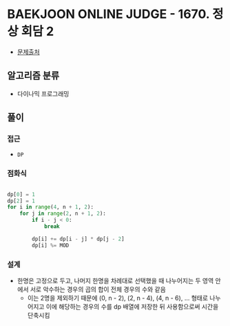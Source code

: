 # BAEKJOON ONLINE JUDGE - 1670. 정상 회담 2

- [문제출처](https://www.acmicpc.net/problem/1670 '1670. 정상 회담 2')

## 알고리즘 분류

- 다이나믹 프로그래밍

## 풀이

### 접근

- `DP`

### 점화식

```python

dp[0] = 1
dp[2] = 1
for i in range(4, n + 1, 2):
    for j in range(2, n + 1, 2):
        if i - j < 0:
            break

        dp[i] += dp[i - j] * dp[j - 2]
        dp[i] %= MOD

```

### 설계

- 한명은 고정으로 두고, 나머지 한명을 차례대로 선택했을 때 나누어지는 두 영역 안에서 서로 악수하는 경우의 곱의 합이 전체 경우의 수와 같음
  - 이는 2명을 제외하기 때문에 (0, n - 2), (2, n - 4), (4, n - 6), ... 형태로 나누어지고 이에 해당하는 경우의 수를 dp 배열에 저장한 뒤 사용함으로써 시간을 단축시킴

